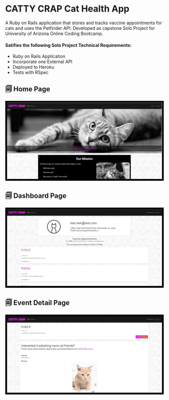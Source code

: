 # CATTY CRAP Cat Health App

A Ruby on Rails application that stores and tracks vaccine appointments for cats and uses the Petfinder API.
Developed as capstone Solo Project for University of Arizona Online Coding Bootcamp. 

#### Satifies the following Solo Project Technical Requirements: 
* Ruby on Rails Application
* Incorporate one External API
* Deployed to Heroku
* Tests with RSpec

## 🗐 Home Page

![Home Page Screenshot](https://github.com/AnaBoca/cattycrap/blob/master/app/assets/images/home.jpg)


## 🗐 Dashboard Page

![Dashbaord Page Screenshot](https://github.com/AnaBoca/cattycrap/blob/master/app/assets/images/dashboard.jpg)


## 🗐 Event Detail Page

![Event Detail Page Screenshot](https://github.com/AnaBoca/cattycrap/blob/master/app/assets/images/event_show.jpg)
